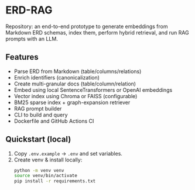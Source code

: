 # ERD-RAG

Repository: an end-to-end prototype to generate embeddings from Markdown ERD schemas, index them, perform hybrid retrieval, and run RAG prompts with an LLM.

## Features
- Parse ERD from Markdown (table/columns/relations)
- Enrich identifiers (canonicalization)
- Create multi-granular docs (table/column/relation)
- Embed using local SentenceTransformers or OpenAI embeddings
- Vector index using Chroma or FAISS (configurable)
- BM25 sparse index + graph-expansion retriever
- RAG prompt builder
- CLI to build and query
- Dockerfile and GitHub Actions CI

## Quickstart (local)
1. Copy `.env.example` → `.env` and set variables.
2. Create venv & install locally:
   ```bash
   python -m venv venv
   source venv/bin/activate
   pip install -r requirements.txt

